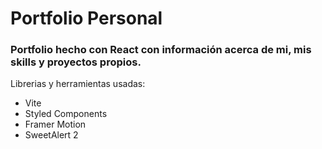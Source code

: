 # Portfolio Personal

### Portfolio hecho con React con información acerca de mi, mis skills y proyectos propios.
Librerias y herramientas usadas:
- Vite
- Styled Components
- Framer Motion
- SweetAlert 2
